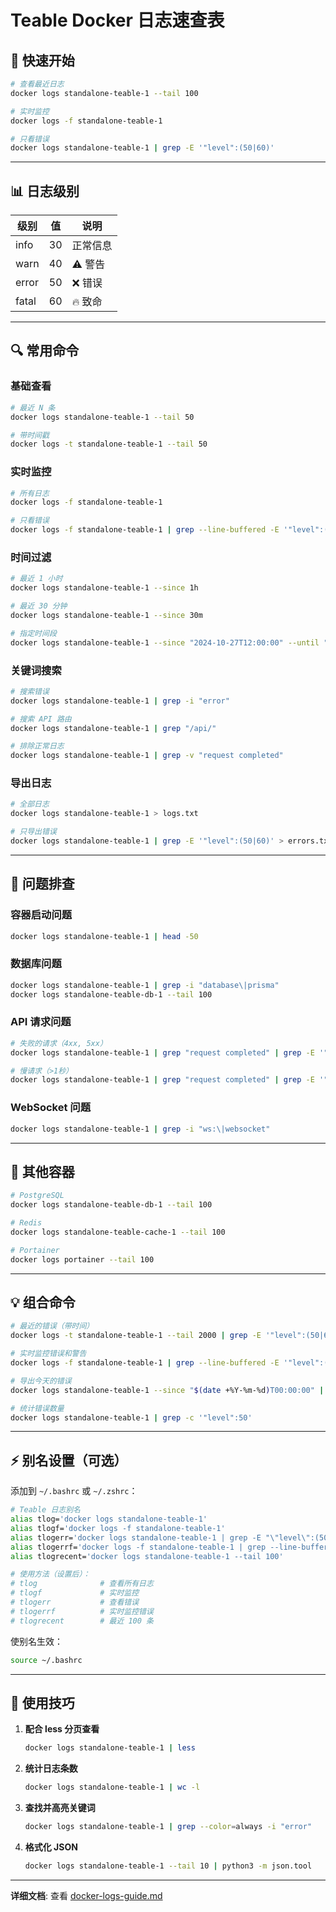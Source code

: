 # Teable Docker 日志速查表

## 🚀 快速开始

```bash
# 查看最近日志
docker logs standalone-teable-1 --tail 100

# 实时监控
docker logs -f standalone-teable-1

# 只看错误
docker logs standalone-teable-1 | grep -E '"level":(50|60)'
```

---

## 📊 日志级别

| 级别 | 值 | 说明 |
|------|-----|------|
| info | 30 | 正常信息 |
| warn | 40 | ⚠️ 警告 |
| error | 50 | ❌ 错误 |
| fatal | 60 | 🔥 致命 |

---

## 🔍 常用命令

### 基础查看
```bash
# 最近 N 条
docker logs standalone-teable-1 --tail 50

# 带时间戳
docker logs -t standalone-teable-1 --tail 50
```

### 实时监控
```bash
# 所有日志
docker logs -f standalone-teable-1

# 只看错误
docker logs -f standalone-teable-1 | grep --line-buffered -E '"level":(50|60)'
```

### 时间过滤
```bash
# 最近 1 小时
docker logs standalone-teable-1 --since 1h

# 最近 30 分钟
docker logs standalone-teable-1 --since 30m

# 指定时间段
docker logs standalone-teable-1 --since "2024-10-27T12:00:00" --until "2024-10-27T13:00:00"
```

### 关键词搜索
```bash
# 搜索错误
docker logs standalone-teable-1 | grep -i "error"

# 搜索 API 路由
docker logs standalone-teable-1 | grep "/api/"

# 排除正常日志
docker logs standalone-teable-1 | grep -v "request completed"
```

### 导出日志
```bash
# 全部日志
docker logs standalone-teable-1 > logs.txt

# 只导出错误
docker logs standalone-teable-1 | grep -E '"level":(50|60)' > errors.txt
```

---

## 🎯 问题排查

### 容器启动问题
```bash
docker logs standalone-teable-1 | head -50
```

### 数据库问题
```bash
docker logs standalone-teable-1 | grep -i "database\|prisma"
docker logs standalone-teable-db-1 --tail 100
```

### API 请求问题
```bash
# 失败的请求（4xx, 5xx）
docker logs standalone-teable-1 | grep "request completed" | grep -E '"statusCode":[4-5][0-9]{2}'

# 慢请求（>1秒）
docker logs standalone-teable-1 | grep "request completed" | grep -E '"responseTime":[1-9][0-9]{3,}'
```

### WebSocket 问题
```bash
docker logs standalone-teable-1 | grep -i "ws:\|websocket"
```

---

## 🐳 其他容器

```bash
# PostgreSQL
docker logs standalone-teable-db-1 --tail 100

# Redis
docker logs standalone-teable-cache-1 --tail 100

# Portainer
docker logs portainer --tail 100
```

---

## 💡 组合命令

```bash
# 最近的错误（带时间）
docker logs -t standalone-teable-1 --tail 2000 | grep -E '"level":(50|60)' | tail -20

# 实时监控错误和警告
docker logs -f standalone-teable-1 | grep --line-buffered -E '"level":(40|50|60)'

# 导出今天的错误
docker logs standalone-teable-1 --since "$(date +%Y-%m-%d)T00:00:00" | grep -E '"level":(50|60)' > errors-today.txt

# 统计错误数量
docker logs standalone-teable-1 | grep -c '"level":50'
```

---

## ⚡ 别名设置（可选）

添加到 `~/.bashrc` 或 `~/.zshrc`：

```bash
# Teable 日志别名
alias tlog='docker logs standalone-teable-1'
alias tlogf='docker logs -f standalone-teable-1'
alias tlogerr='docker logs standalone-teable-1 | grep -E "\"level\":(50|60)"'
alias tlogerrf='docker logs -f standalone-teable-1 | grep --line-buffered -E "\"level\":(50|60)"'
alias tlogrecent='docker logs standalone-teable-1 --tail 100'

# 使用方法（设置后）：
# tlog              # 查看所有日志
# tlogf             # 实时监控
# tlogerr           # 查看错误
# tlogerrf          # 实时监控错误
# tlogrecent        # 最近 100 条
```

使别名生效：
```bash
source ~/.bashrc
```

---

## 📝 使用技巧

1. **配合 less 分页查看**
   ```bash
   docker logs standalone-teable-1 | less
   ```

2. **统计日志条数**
   ```bash
   docker logs standalone-teable-1 | wc -l
   ```

3. **查找并高亮关键词**
   ```bash
   docker logs standalone-teable-1 | grep --color=always -i "error"
   ```

4. **格式化 JSON**
   ```bash
   docker logs standalone-teable-1 --tail 10 | python3 -m json.tool
   ```

---

**详细文档**: 查看 [docker-logs-guide.md](./docker-logs-guide.md)

